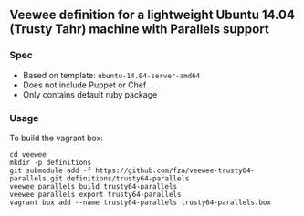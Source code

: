 ## Veewee definition for a lightweight Ubuntu 14.04 (Trusty Tahr) machine with Parallels support

### Spec

* Based on template: `ubuntu-14.04-server-amd64`
* Does not include Puppet or Chef
* Only contains default ruby package

### Usage

To build the vagrant box:

	cd veewee
	mkdir -p definitions
	git submodule add -f https://github.com/fza/veewee-trusty64-parallels.git definitions/trusty64-parallels
	veewee parallels build trusty64-parallels
	veewee parallels export trusty64-parallels
	vagrant box add --name trusty64-parallels trusty64-parallels.box